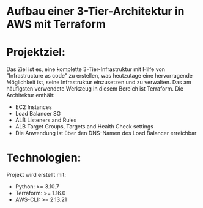 # Aufbau einer 3-Tier-Architektur in AWS mit Terraform


# Projektziel:
 Das Ziel ist es, eine komplette 3-Tier-Infrastruktur mit Hilfe von "Infrastructure as code" zu erstellen, was heutzutage eine hervorragende Möglichkeit ist, seine Infrastruktur einzusetzen und zu verwalten.
 Das am häufigsten verwendete Werkzeug in diesem Bereich ist Terraform.
 Die Architektur enthält:
 - EC2 Instances
 - Load Balancer SG 
 - ALB Listeners and Rules
 - ALB Target Groups, Targets and Health Check settings
 - Die Anwendung ist über den DNS-Namen des Load Balancer erreichbar
 
# Technologien:
  Projekt wird erstellt mit:

 - Python: >= 3.10.7
 - Terraform: >= 1.16.0
 - AWS-CLI: >= 2.13.21
  
 
 
